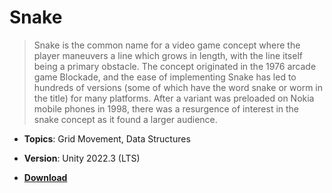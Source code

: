 # Snake
> Snake is the common name for a video game concept where the player maneuvers a line which grows in length, with the line itself being a primary obstacle. The concept originated in the 1976 arcade game Blockade, and the ease of implementing Snake has led to hundreds of versions (some of which have the word snake or worm in the title) for many platforms. After a variant was preloaded on Nokia mobile phones in 1998, there was a resurgence of interest in the snake concept as it found a larger audience.

- **Topics**: Grid Movement, Data Structures
- **Version**: Unity 2022.3 (LTS)

- [**Download**](https://github.com/edaagunes/Snake/archive/main.zip)
  
